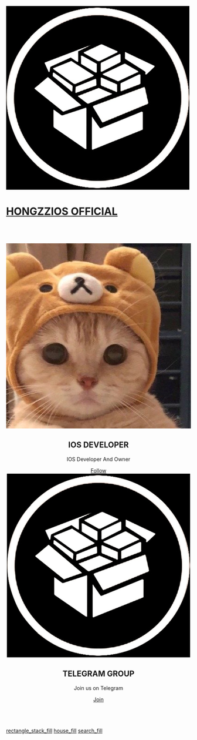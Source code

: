 <html><head>
<title>HONGZZIOS OFFICIAL</title>
<link rel="manifest" href="manifest.json">
<link rel="stylesheet" href="style.css">
<meta name="viewport" content="width=device-width, initial-scale=1, maximum-scale=1, minimum-scale=1, user-scalable=no, viewport-fit=cover minimal-ui standalone">
<link rel="icon" href="favicon.ico" type="image/x-icon">
<link rel="shortcut icon" href="favicon.ico" type="image/x-icon">
<link rel="apple-touch-icon" href="My Channel.png">
<meta name="apple-mobile-web-app-capable" content="yes">
</head>
<body><a href="javascript:myFunction()">
<div class="top">
<img src="My Channel.png">
<h1>HONGZZIOS OFFICIAL</h1>
</div>
</a>
<br>
<br>
<br>
<center>
<div class="card-devs">
<img src="Me.png">
<h2>IOS DEVELOPER</h2>
<p>IOS Developer And Owner</p>
<a href="https://t.me//theldofnop">Follow</a>
</div>
<div class="card-devs">
<img src="My Channel.png">
<h2>TELEGRAM GROUP</h2>
<p>Join us on Telegram</p>
<a href="https://t.me//welcomethenop">Join</a>
</div>
</center>
<br>
<br>
<br>
<br>
<div class="nav">	
<a href="Sections" class="tab">rectangle_stack_fill</a>
<a href="https://Hongzzios.github.io/VIP/" class="tab">house_fill</a>
<a href="Search" class="tab">search_fill</a>
</div>
<script>
function myFunction() {
  alert("My Store Now Not Signed!😄");
}
</script>

</body></html>
